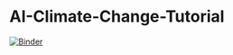 # AI-Climate-Change-Tutorial

[![Binder](https://mybinder.org/badge_logo.svg)](https://mybinder.org/v2/gh/pollockDeVis/AI-Climate-Change-Tutorial/main?labpath=https%3A%2F%2Fgithub.com%2FpollockDeVis%2FAI-Climate-Change-Tutorial%2Fblob%2Fmain%2Fai_tutorial.ipynb)